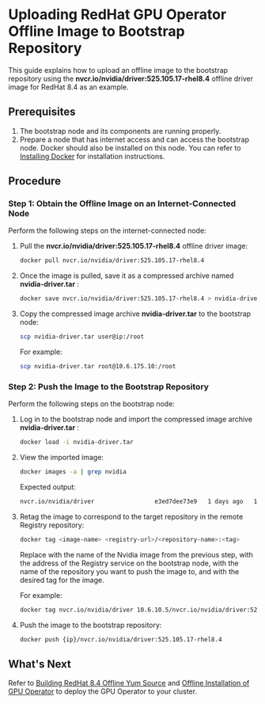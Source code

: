# Uploading RedHat GPU Operator Offline Image to Bootstrap Repository

This guide explains how to upload an offline image to the bootstrap repository using the __nvcr.io/nvidia/driver:525.105.17-rhel8.4__ offline driver image for RedHat 8.4 as an example.

## Prerequisites

1. The bootstrap node and its components are running properly.
2. Prepare a node that has internet access and can access the bootstrap node. Docker should also be installed on this node. You can refer to [Installing Docker](../../../../install/community/kind/online.md) for installation instructions.

## Procedure

### Step 1: Obtain the Offline Image on an Internet-Connected Node

Perform the following steps on the internet-connected node:

1. Pull the __nvcr.io/nvidia/driver:525.105.17-rhel8.4__ offline driver image:

    ```bash
    docker pull nvcr.io/nvidia/driver:525.105.17-rhel8.4
    ```

2. Once the image is pulled, save it as a compressed archive named __nvidia-driver.tar__ :

    ```bash
    docker save nvcr.io/nvidia/driver:525.105.17-rhel8.4 > nvidia-driver.tar
    ```

3. Copy the compressed image archive __nvidia-driver.tar__ to the bootstrap node:

    ```bash
    scp nvidia-driver.tar user@ip:/root
    ```

    For example:

    ```bash
    scp nvidia-driver.tar root@10.6.175.10:/root
    ```

### Step 2: Push the Image to the Bootstrap Repository

Perform the following steps on the bootstrap node:

1. Log in to the bootstrap node and import the compressed image archive __nvidia-driver.tar__ :

    ```bash
    docker load -i nvidia-driver.tar
    ```

2. View the imported image:

    ```bash
    docker images -a | grep nvidia
    ```

    Expected output:

    ```bash
    nvcr.io/nvidia/driver                 e3ed7dee73e9   1 days ago   1.02GB
    ```

3. Retag the image to correspond to the target repository in the remote Registry repository:

    ```bash
    docker tag <image-name> <registry-url>/<repository-name>:<tag>
    ```

    Replace __<image-name>__ with the name of the Nvidia image from the previous step, __<registry-url>__ with the address of the Registry service on the bootstrap node, __<repository-name>__ with the name of the repository you want to push the image to, and __<tag>__ with the desired tag for the image.

    For example:

    ```bash
    docker tag nvcr.io/nvidia/driver 10.6.10.5/nvcr.io/nvidia/driver:525.105.17-rhel8.4
    ```

4. Push the image to the bootstrap repository:

    ```bash
    docker push {ip}/nvcr.io/nvidia/driver:525.105.17-rhel8.4
    ```

## What's Next

Refer to [Building RedHat 8.4 Offline Yum Source](./upgrade_yum_source_redhat8_4.md) and [Offline Installation of GPU Operator](./install_nvidia_driver_of_operator.md) to deploy the GPU Operator to your cluster.
